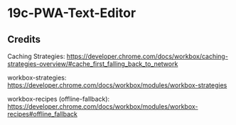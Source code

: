 # 19c-PWA-Text-Editor

## Credits

Caching Strategies:
https://developer.chrome.com/docs/workbox/caching-strategies-overview/#cache_first_falling_back_to_network

workbox-strategies:
https://developer.chrome.com/docs/workbox/modules/workbox-strategies

workbox-recipes (offline-fallback):
https://developer.chrome.com/docs/workbox/modules/workbox-recipes#offline_fallback
